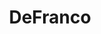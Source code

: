 ---
title: DeFranco
crosslinks:
- videos
- news
- The_Donald
- SquaredCircle
- OutOfTheLoop
- technology
- hindsightIn2020
- xkcd
- KotakuInAction
- IAmA
- ImGoingToHellForThis
- socialism
- evergreen
- worldnews
- politics
- unitedkingdom
- conspiracy
- NeutralPolitics
---